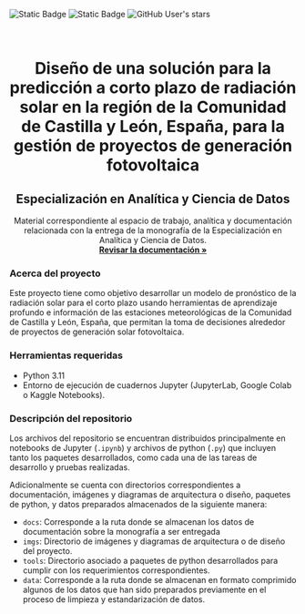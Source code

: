 <a name="readme-top"></a>
![Static Badge](https://img.shields.io/badge/Data_Science-UdeA-green)
![Static Badge](https://img.shields.io/badge/Python-3.11.6-orange)
![GitHub User's stars](https://img.shields.io/github/stars/MoisesGuerreroUdeA?style=social)

<br/>
<div align='center'>
    <h1>Diseño de una solución para la predicción a corto plazo de radiación solar en la región de la Comunidad de Castilla y León, España, para la gestión de proyectos de generación fotovoltaica</h1>
    <h2> Especialización en Analítica y Ciencia de Datos </h2>
    <p>
        Material correspondiente al espacio de trabajo, analítica y documentación relacionada con la entrega de la monografía de la Especialización en Analítica y Ciencia de Datos.
        <br/>
        <a href='docs/'><strong>Revisar la documentación »</strong></a>
    </p>
</div>

### Acerca del proyecto

Este proyecto tiene como objetivo desarrollar un modelo de pronóstico de la radiación solar para el corto plazo usando herramientas de aprendizaje profundo e información de las estaciones meteorológicas de la Comunidad de Castilla y León, España, que permitan la toma de decisiones alrededor de proyectos de generación solar fotovoltaica.

### Herramientas requeridas

* Python 3.11
* Entorno de ejecución de cuadernos Jupyter (JupyterLab, Google Colab o Kaggle Notebooks).

### Descripción del repositorio

Los archivos del repositorio se encuentran distribuidos principalmente en notebooks de Jupyter (`.ipynb`) y archivos de python (`.py`) que incluyen tanto los paquetes desarrollados, como cada una de las tareas de desarrollo y pruebas realizadas.

Adicionalmente se cuenta con directorios correspondientes a documentación, imágenes y diagramas de arquitectura o diseño, paquetes de python, y datos preparados almacenados de la siguiente manera:

* `docs`: Corresponde a la ruta donde se almacenan los datos de documentación sobre la monografía a ser entregada
* `imgs`: Directorio de imágenes y diagramas de arquitectura o de diseño del proyecto.
* `tools`: Directorio asociado a paquetes de python desarrollados para cumplir con los requerimientos correspondientes.
* `data`: Corresponde a la ruta donde se almacenan en formato comprimido algunos de los datos que han sido preparados previamente en el proceso de limpieza y estandarización de datos.